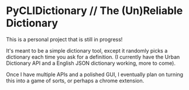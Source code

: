 # PyCLIDictionary // The (Un)Reliable Dictionary

This is a personal project that is still in progress!

It's meant to be a simple dictionary tool, except it randomly picks a dictionary each time you ask for a definition. (I currently have the Urban Dictionary API and a English JSON dictionary working, more to come). 

Once I have multiple APIs and a polished GUI, I eventually plan on turning this into a game of sorts, or perhaps a chrome extension. 
